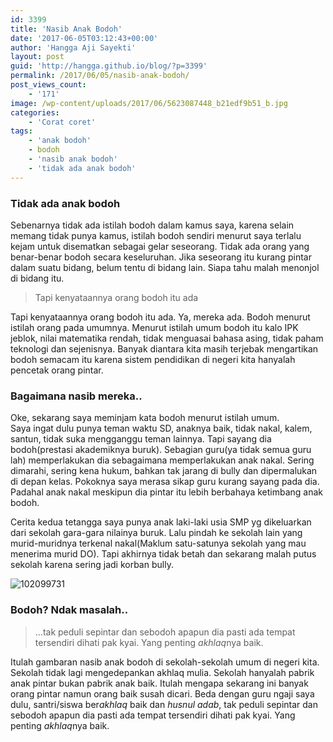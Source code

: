 ```yaml
---
id: 3399
title: 'Nasib Anak Bodoh'
date: '2017-06-05T03:12:43+00:00'
author: 'Hangga Aji Sayekti'
layout: post
guid: 'http://hangga.github.io/blog/?p=3399'
permalink: /2017/06/05/nasib-anak-bodoh/
post_views_count:
    - '171'
image: /wp-content/uploads/2017/06/5623087448_b21edf9b51_b.jpg
categories:
    - 'Corat coret'
tags:
    - 'anak bodoh'
    - bodoh
    - 'nasib anak bodoh'
    - 'tidak ada anak bodoh'
---
```


### Tidak ada anak bodoh

Sebenarnya tidak ada istilah bodoh dalam kamus saya, karena selain memang tidak punya kamus, istilah bodoh sendiri menurut saya terlalu kejam untuk disematkan sebagai gelar seseorang. Tidak ada orang yang benar-benar bodoh secara keseluruhan. Jika seseorang itu kurang pintar dalam suatu bidang, belum tentu di bidang lain. Siapa tahu malah menonjol di bidang itu.

> Tapi kenyataannya orang bodoh itu ada

Tapi kenyataannya orang bodoh itu ada. Ya, mereka ada. Bodoh menurut istilah orang pada umumnya. Menurut istilah umum bodoh itu kalo IPK jeblok, nilai matematika rendah, tidak menguasai bahasa asing, tidak paham teknologi dan sejenisnya. Banyak diantara kita masih terjebak mengartikan bodoh semacam itu karena sistem pendidikan di negeri kita hanyalah pencetak orang pintar.

### Bagaimana nasib mereka..

Oke, sekarang saya meminjam kata bodoh menurut istilah umum.  
Saya ingat dulu punya teman waktu SD, anaknya baik, tidak nakal, kalem, santun, tidak suka mengganggu teman lainnya. Tapi sayang dia bodoh(prestasi akademiknya buruk). Sebagian guru(ya tidak semua guru lah) memperlakukan dia sebagaimana memperlakukan anak nakal. Sering dimarahi, sering kena hukum, bahkan tak jarang di bully dan dipermalukan di depan kelas. Pokoknya saya merasa sikap guru kurang sayang pada dia. Padahal anak nakal meskipun dia pintar itu lebih berbahaya ketimbang anak bodoh.

Cerita kedua tetangga saya punya anak laki-laki usia SMP yg dikeluarkan dari sekolah gara-gara nilainya buruk. Lalu pindah ke sekolah lain yang murid-muridnya terkenal nakal(Maklum satu-satunya sekolah yang mau menerima murid DO). Tapi akhirnya tidak betah dan sekarang malah putus sekolah karena sering jadi korban bully.

![102099731](http://hangga.github.io/blog/wp-content/uploads/2017/06/102099731-700x469.jpg)


### Bodoh? Ndak masalah..

> …tak peduli sepintar dan sebodoh apapun dia pasti ada tempat tersendiri dihati pak kyai. Yang penting *akhlaq*nya baik.

Itulah gambaran nasib anak bodoh di sekolah-sekolah umum di negeri kita. Sekolah tidak lagi mengedepankan akhlaq mulia. Sekolah hanyalah pabrik anak pintar bukan pabrik anak baik. Itulah mengapa sekarang ini banyak orang pintar namun orang baik susah dicari. Beda dengan guru ngaji saya dulu, santri/siswa ber*akhlaq* baik dan *husnul adab*, tak peduli sepintar dan sebodoh apapun dia pasti ada tempat tersendiri dihati pak kyai. Yang penting *akhlaq*nya baik.
